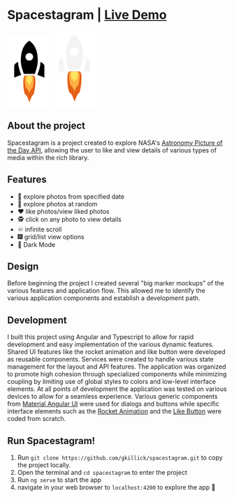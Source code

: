 # Spacestagram | [Live Demo](https://gkillick.github.io/spacestagram/)

![alt text](src/assets/images/rocket_image.png#gh-light-mode-only)
![alt text](src/assets/images/rocket-light-mode.png#gh-dark-mode-only)

## About the project

Spacestagram is a project created to explore NASA's [Astronomy Picture of the Day API](https://github.com/nasa/apod-api), allowing the user to like and view details of various types of media within the rich library.

## Features

  * 📅 explore photos from specified date
  * 🔀 explore photos at random
  * ❤️ like photos/view liked photos
  * 🕵️ click on any photo to view details
  * ♾ infinite scroll
  * 🎆 grid/list view options
  * 🌙 Dark Mode 

## Design
Before beginning the project I created several "big marker mockups" of the various features and application flow. This allowed me to identify the various application components and establish a development path.


## Development
I built this project using Angular and Typescript to allow for rapid development and easy implementation of the various dynamic features. Shared UI features like the rocket animation and like button were developed as reusable components. Services were created to handle various state management for the layout and API features. The application was organized to promote high cohesion through specialized components while minimizing coupling by limiting use of global styles to colors and low-level interface elements. At all points of development the application was tested on various devices to allow for a seamless experience.  Various generic components from [Material Angular UI](https://material.angular.io/) were used for dialogs and buttons while specific interface elements such as the [Rocket Animation](https://github.com/gkillick/spacestagram/tree/master/src/app/shared/rocket-loader) and the [Like Button](https://github.com/gkillick/spacestagram/tree/master/src/app/shared/photo-card/like-button) were coded from scratch. 


## Run Spacestagram!

  1. Run `git clone https://github.com/gkillick/spacestagram.git` to copy the project locally. 
  2. Open the terminal and `cd spacestagram` to enter the project
  3. Run `ng serve` to start the app
  4. navigate in your web browser to `localhost:4200` to explore the app 🚀
